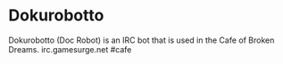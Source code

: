 Dokurobotto
===========

Dokurobotto (Doc Robot) is an IRC bot that is used in the Cafe of Broken Dreams. irc.gamesurge.net #cafe
